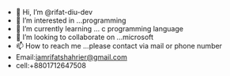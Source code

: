 - 👋 Hi, I’m @rifat-diu-dev
- 👀 I’m interested in ...programming
- 🌱 I’m currently learning ... c programming language
- 💞️ I’m looking to collaborate on ...microsoft
- 📫 How to reach me ...please contact via mail or phone number
- Email:iamrifatshahrier@gmail.com
- cell:+8801712647508

<!---
rifat-diu-dev/rifat-diu-dev is a ✨ special ✨ repository because its `README.md` (this file) appears on your GitHub profile.
You can click the Preview link to take a look at your changes.
--->
